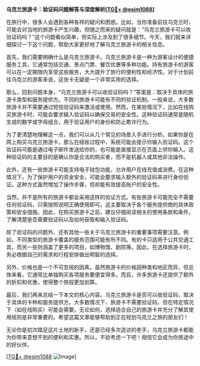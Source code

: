 **乌克兰旅游卡：验证码问题解答与深度解析[[TG💪+ @esim1088](https://t.me/s/esim1088)]**

在旅行中，很多人会遇到各种各样的疑问和困惑。比如，当你准备前往乌克兰时，可能会对当地的旅游卡产生兴趣，但随之而来的疑问就是：“乌克兰旅游卡可以收验证码吗？”这个问题看似简单，但实际上涉及到了很多细节。今天，我们就来详细探讨一下这个问题，帮助大家更好地了解乌克兰旅游卡的相关信息。

首先，我们需要明确什么是乌克兰旅游卡。乌克兰旅游卡是一种为游客设计的便捷服务工具，它通常包括交通、景点门票、餐饮优惠等多种功能。持有旅游卡的游客可以在一定期限内享受这些服务，大大提升了旅行的便利性和经济性。对于计划前往乌克兰的游客来说，这张卡无疑是一个非常实用的选择。

那么，回到问题本身，“乌克兰旅游卡可以收验证码吗？”答案是：取决于具体的旅游卡类型和服务提供方。不同的旅游卡可能有不同的验证机制。一般来说，大多数旅游卡并不需要通过短信验证码来激活或使用。然而，在某些情况下，比如在线购买旅游卡时，可能会要求输入验证码以确保交易的安全性。这种验证码通常是随机生成的数字或字母组合，用于验证用户的身份和防止欺诈行为。

为了更清楚地理解这一点，我们可以从几个常见的场景入手进行分析。如果你是在网上购买乌克兰旅游卡，那么在结账过程中，系统可能会提示你输入验证码。这个验证码可能是通过电子邮件发送给你的，也可能是直接显示在页面上供你输入。这种验证码的主要目的是确认你是合法的购买者，而不是机器人或其他非法操作。

此外，还有一些旅游卡可能支持电子钱包功能，允许用户在线充值或消费。在这种情况下，为了保护用户的资金安全，可能会要求输入额外的验证码来进行身份验证。这种方式虽然增加了操作步骤，但却能有效提高账户的安全性。

当然，并不是所有的旅游卡都会采用这样的验证方式。有些旅游卡可能完全不需要任何验证码，只需按照说明正确使用即可。这主要取决于各个服务提供商的具体政策和安全措施。因此，在购买旅游卡之前，建议仔细阅读相关的使用条款和条件，了解清楚是否需要验证码以及如何获取和输入验证码。

除了验证码的问题外，还有其他一些关于乌克兰旅游卡的重要事项需要注意。例如，不同类型的旅游卡覆盖的服务范围可能有所不同。有的卡只适用于公共交通工具，而另一些则涵盖了更多的项目，如博物馆、剧院等。因此，在选择旅游卡时，务必根据自己的需求和行程安排做出明智的选择。

另外，价格也是一个不可忽视的因素。虽然旅游卡的价格因种类和地区而异，但总体来看，它通常比单独购买各项服务要便宜得多。而且，许多旅游卡还提供了额外的折扣和优惠，使得整个旅程更加划算。

最后，我们再来总结一下本文的核心内容。乌克兰旅游卡是否可以收验证码，取决于具体的卡种和服务提供方。大多数情况下，旅游卡不需要验证码，但在特定情况下（如在线购买）可能会需要。无论如何，选择适合自己的旅游卡并充分了解其使用规则是非常重要的。希望这篇文章能够帮助到正在规划乌克兰之旅的朋友们！

无论你是初次踏足这片土地的新手，还是已经多次造访的老手，乌克兰旅游卡都能为你带来意想不到的便利和实惠。所以，不妨考虑一下吧！相信它会成为你旅途中的好伙伴。

[[TG💪+ @esim1088](https://t.me/s/esim1088) ![Image](https://i.postimg.cc/4NQfJmqS/Snipaste-2025-05-13-00-14-12.png)]